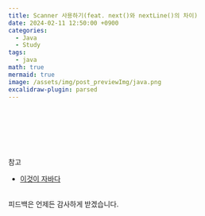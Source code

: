 ```yaml
---
title: Scanner 사용하기(feat. next()와 nextLine()의 차이)
date: 2024-02-11 12:50:00 +0900
categories:
  - Java
  - Study
tags:
  - java
math: true
mermaid: true
image: /assets/img/post_previewImg/java.png
excalidraw-plugin: parsed
---
```







<br/><br/><br/><br/><br/>

참고
- [이것이 자바다](https://www.youtube.com/playlist?list=PLVsNizTWUw7EmX1Y-7tB2EmsK6nu6Q10q)
<br/><br/>

피드백은 언제든 감사하게 받겠습니다.